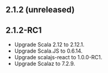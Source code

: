 ## 2.1.2 (unreleased)

## 2.1.2-RC1

* Upgrade Scala 2.12    to 2.12.1.
* Upgrade Scala.JS      to 0.6.14.
* Upgrade scalajs-react to 1.0.0-RC1.
* Upgrade Scalaz        to 7.2.9.

